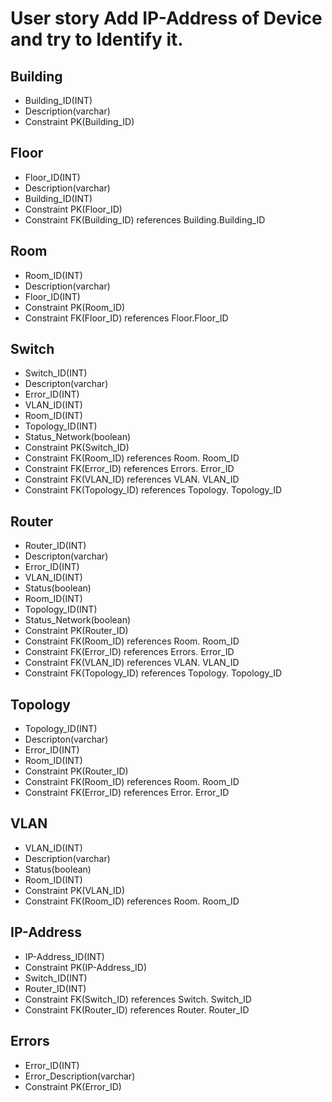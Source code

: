 # User story Add IP-Address of Device and try to Identify it.

## Building

* Building_ID(INT) 
* Description(varchar)
* Constraint PK(Building_ID)


## Floor

* Floor_ID(INT)
* Description(varchar)
* Building_ID(INT)
* Constraint PK(Floor_ID)
* Constraint FK(Building_ID) references Building.Building_ID


## Room 

* Room_ID(INT)
* Description(varchar)
* Floor_ID(INT)
* Constraint PK(Room_ID)
* Constraint FK(Floor_ID) references Floor.Floor_ID


## Switch 

* Switch_ID(INT)
* Descripton(varchar)
* Error_ID(INT)
* VLAN_ID(INT)
* Room_ID(INT)
* Topology_ID(INT)
* Status_Network(boolean)
* Constraint PK(Switch_ID)
* Constraint FK(Room_ID) references Room.
Room_ID
* Constraint FK(Error_ID) references Errors.
Error_ID
* Constraint FK(VLAN_ID) references VLAN.
VLAN_ID
* Constraint FK(Topology_ID) references Topology.
Topology_ID


## Router 

* Router_ID(INT)
* Descripton(varchar)
* Error_ID(INT)
* VLAN_ID(INT)
* Status(boolean)
* Room_ID(INT)
* Topology_ID(INT)
* Status_Network(boolean)
* Constraint PK(Router_ID)
* Constraint FK(Room_ID) references Room.
Room_ID
* Constraint FK(Error_ID) references Errors.
Error_ID
* Constraint FK(VLAN_ID) references VLAN.
VLAN_ID
* Constraint FK(Topology_ID) references Topology.
Topology_ID

## Topology 

* Topology_ID(INT)
* Descripton(varchar)
* Error_ID(INT)
* Room_ID(INT)
* Constraint PK(Router_ID)
* Constraint FK(Room_ID) references Room.
Room_ID
* Constraint FK(Error_ID) references Error.
Error_ID

## VLAN 

* VLAN_ID(INT)
* Description(varchar)
* Status(boolean)
* Room_ID(INT)
* Constraint PK(VLAN_ID)
* Constraint FK(Room_ID) references Room.
Room_ID

## IP-Address 

* IP-Address_ID(INT)
* Constraint PK(IP-Address_ID)
* Switch_ID(INT)
* Router_ID(INT)
* Constraint FK(Switch_ID) references Switch.
Switch_ID
* Constraint FK(Router_ID) references Router.
Router_ID

## Errors

* Error_ID(INT)
* Error_Description(varchar)
* Constraint PK(Error_ID)
